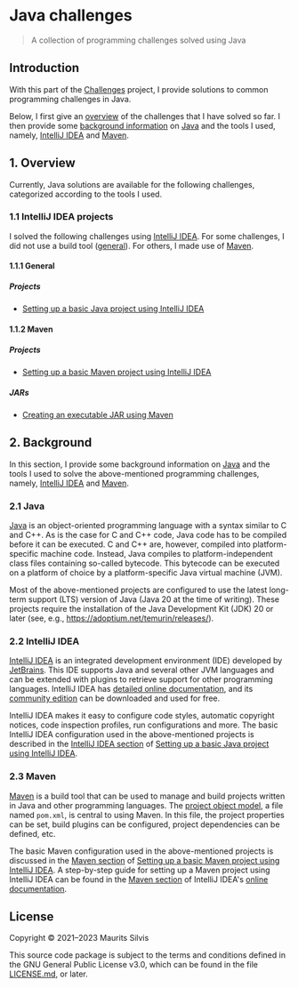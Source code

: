 # Java challenges

> A collection of programming challenges solved using Java

## Introduction

With this part of the [Challenges](https://github.com/mauritssilvis/challenges) project, I provide solutions to common programming challenges in Java.

Below, I first give an [overview](#1-overview) of the challenges that I have solved so far.
I then provide some [background information](#2-background) on [Java](#21-java) and the tools I used, namely, [IntelliJ IDEA](#22-intellij-idea) and [Maven](#23-maven).

## 1. Overview

Currently, Java solutions are available for the following challenges, categorized according to the tools I used.

### 1.1 IntelliJ IDEA projects

I solved the following challenges using [IntelliJ IDEA](#22-intellij-idea).
For some challenges, I did not use a build tool ([general](#111-general)).
For others, I made use of [Maven](#112-maven).

#### 1.1.1 General

##### Projects

* [Setting up a basic Java project using IntelliJ IDEA](basic_java_project_intellij)

#### 1.1.2 Maven

##### Projects

* [Setting up a basic Maven project using IntelliJ IDEA](basic_maven_project_intellij)

##### JARs

* [Creating an executable JAR using Maven](executable_jar_maven_intellij)

## 2. Background

In this section, I provide some background information on [Java](#21-java) and the tools I used to solve the above-mentioned programming challenges, namely, [IntelliJ IDEA](#22-intellij-idea) and [Maven](#23-maven).

### 2.1 Java

[Java](https://www.oracle.com/java/) is an object-oriented programming language with a syntax similar to C and C++.
As is the case for C and C++ code, Java code has to be compiled before it can be executed.
C and C++ are, however, compiled into platform-specific machine code.
Instead, Java compiles to platform-independent class files containing so-called bytecode.
This bytecode can be executed on a platform of choice by a platform-specific Java virtual machine (JVM).

Most of the above-mentioned projects are configured to use the latest long-term support (LTS) version of Java (Java 20 at the time of writing).
These projects require the installation of the Java Development Kit (JDK) 20 or later (see, e.g., https://adoptium.net/temurin/releases/).


### 2.2 IntelliJ IDEA

[IntelliJ IDEA](https://www.jetbrains.com/idea/) is an integrated development environment (IDE) developed by [JetBrains](https://www.jetbrains.com/).
This IDE supports Java and several other JVM languages and can be extended with plugins to retrieve support for other programming languages.
IntelliJ IDEA has [detailed online documentation](https://www.jetbrains.com/help/idea/discover-intellij-idea.html), and its [community edition](https://www.jetbrains.com/idea/download/) can be downloaded and used for free.

IntelliJ IDEA makes it easy to configure code styles, automatic copyright notices, code inspection profiles, run configurations and more.
The basic IntelliJ IDEA configuration used in the above-mentioned projects is described in the [IntelliJ IDEA section](basic_java_project_intellij#12-intellij-idea) of [Setting up a basic Java project using IntelliJ IDEA](basic_java_project_intellij).

### 2.3 Maven

[Maven](https://maven.apache.org/) is a build tool that can be used to manage and build projects written in Java and other programming languages.
The [project object model](https://maven.apache.org/guides/introduction/introduction-to-the-pom.html), a file named `pom.xml`, is central to using Maven.
In this file, the project properties can be set, build plugins can be configured, project dependencies can be defined, etc.

The basic Maven configuration used in the above-mentioned projects is discussed in the [Maven section](basic_maven_project_intellij#13-maven) of [Setting up a basic Maven project using IntelliJ IDEA](basic_maven_project_intellij).
A step-by-step guide for setting up a Maven project using IntelliJ IDEA can be found in the [Maven section](https://www.jetbrains.com/help/idea/maven-support.html#create_new_maven_project) of IntelliJ IDEA's [online documentation](https://www.jetbrains.com/help/idea/discover-intellij-idea.html).

## License

Copyright © 2021–2023 Maurits Silvis

This source code package is subject to the terms and conditions defined in the GNU General Public License v3.0, which can be found in the file [LICENSE.md](../LICENSE.md), or later.
